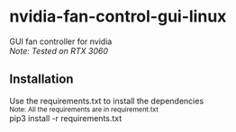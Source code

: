 # nvidia-fan-control-gui-linux

GUI fan controller for nvidia
<br>
<i>Note: Tested on RTX 3060</i>

## Installation

Use the requirements.txt to install the dependencies
<br>
<small>Note: All the requirements are in requirement.txt</small>
<br>
pip3 install -r requirements.txt
<br>

